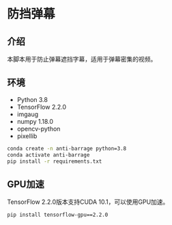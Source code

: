 # 防挡弹幕

## 介绍

本脚本用于防止弹幕遮挡字幕，适用于弹幕密集的视频。

## 环境

- Python 3.8
- TensorFlow 2.2.0
- imgaug
- numpy 1.18.0
- opencv-python
- pixellib

```bash
conda create -n anti-barrage python=3.8
conda activate anti-barrage
pip install -r requirements.txt
```

## GPU加速

TensorFlow 2.2.0版本支持CUDA 10.1，可以使用GPU加速。

```bash
pip install tensorflow-gpu==2.2.0
```

